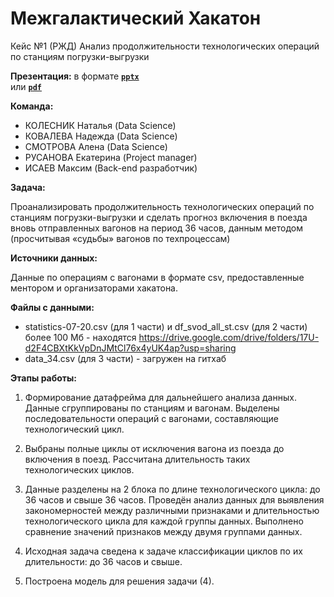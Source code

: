 # Межгалактический Хакатон


Кейс №1 (РЖД) Анализ продолжительности технологических операций по станциям погрузки-выгрузки

**Презентация:** в формате <code>[**pptx**](https://docs.google.com/presentation/d/1npInNIE7cgZ-FCySqu4ESMsk31x6wr2r/edit?usp=sharing&ouid=107992414877734018797&rtpof=true&sd=true) </code> или <code>[**pdf**](https://drive.google.com/file/d/1lLjUHqjld5VFshWjrRKW1OFehVvoDYuc/view?usp=sharing)</code>

**Команда:**
  * КОЛЕСНИК Наталья (Data Science) 
  * КОВАЛЕВА Надежда (Data Science)  
  * СМОТРОВА Алена (Data Science)  
  * РУСАНОВА Екатерина (Project manager)
  * ИСАЕВ Максим (Back-end разработчик)

**Задача:**

Проанализировать продолжительность технологических операций по станциям погрузки-выгрузки и сделать прогноз включения в поезда вновь отправленных вагонов на период 36 часов, данным методом (просчитывая «судьбы» вагонов по техпроцессам)

**Источники данных:**

Данные по операциям с вагонами в формате csv, предоставленные ментором и организаторами хакатона.

**Файлы с данными:**
   * statistics-07-20.csv (для 1 части) и df_svod_all_st.csv (для 2 части) более 100 Мб - находятся https://drive.google.com/drive/folders/17U-d2F4CBXtKkVpDnJMtCl76x4yUK4ap?usp=sharing
   * data_34.csv (для 3 части) - загружен на гитхаб


**Этапы работы:**

   1. Формирование датафрейма для дальнейшего анализа данных. Данные сгруппированы по станциям и вагонам. Выделены последовательности операций с вагонами, составляющие технологический цикл. 

   2. Выбраны полные циклы от исключения вагона из поезда до включения в поезд. Рассчитана длительность таких технологических циклов.

   3. Данные разделены на 2  блока по длине технологического цикла: до 36 часов и свыше 36 часов.
Проведён анализ данных для выявления закономерностей между различными признаками и длительностью технологического цикла для каждой группы данных.
Выполнено сравнение значений признаков между двумя группами данных.

   4. Исходная задача сведена к задаче классификации циклов по их длительности: до 36 часов и свыше.

   5. Построена модель для решения задачи (4).

